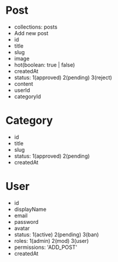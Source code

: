 # Post

- collections: posts
- Add new post
- id
- title
- slug
- image
- hot(boolean: true | false)
- createdAt
- status: 1(approved) 2(pending) 3(reject)
- content
- userId
- categoryId

# Category

- id
- title
- slug
- status: 1(approved) 2(pending)
- createdAt

# User

- id
- displayName
- email
- password
- avatar
- status: 1(active) 2(pending) 3(ban)
- roles: 1(admin) 2(mod) 3(user)
- permissions: 'ADD_POST'
- createdAt
